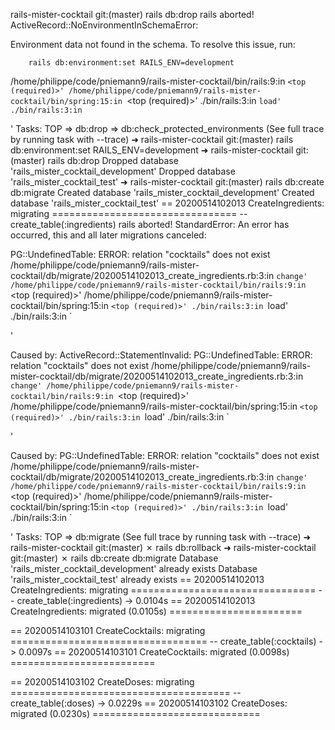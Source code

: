rails-mister-cocktail git:(master) rails db:drop
rails aborted!
ActiveRecord::NoEnvironmentInSchemaError:

Environment data not found in the schema. To resolve this issue, run:

        rails db:environment:set RAILS_ENV=development

/home/philippe/code/pniemann9/rails-mister-cocktail/bin/rails:9:in `<top (required)>'
/home/philippe/code/pniemann9/rails-mister-cocktail/bin/spring:15:in `<top (required)>'
./bin/rails:3:in `load'
./bin/rails:3:in `<main>'
Tasks: TOP => db:drop => db:check_protected_environments
(See full trace by running task with --trace)
➜  rails-mister-cocktail git:(master) rails db:environment:set RAILS_ENV=development
➜  rails-mister-cocktail git:(master) rails db:drop
Dropped database 'rails_mister_cocktail_development'
Dropped database 'rails_mister_cocktail_test'
➜  rails-mister-cocktail git:(master) rails db:create db:migrate
Created database 'rails_mister_cocktail_development'
Created database 'rails_mister_cocktail_test'
== 20200514102013 CreateIngredients: migrating ================================
-- create_table(:ingredients)
rails aborted!
StandardError: An error has occurred, this and all later migrations canceled:

PG::UndefinedTable: ERROR:  relation "cocktails" does not exist
/home/philippe/code/pniemann9/rails-mister-cocktail/db/migrate/20200514102013_create_ingredients.rb:3:in `change'
/home/philippe/code/pniemann9/rails-mister-cocktail/bin/rails:9:in `<top (required)>'
/home/philippe/code/pniemann9/rails-mister-cocktail/bin/spring:15:in `<top (required)>'
./bin/rails:3:in `load'
./bin/rails:3:in `<main>'

Caused by:
ActiveRecord::StatementInvalid: PG::UndefinedTable: ERROR:  relation "cocktails" does not exist
/home/philippe/code/pniemann9/rails-mister-cocktail/db/migrate/20200514102013_create_ingredients.rb:3:in `change'
/home/philippe/code/pniemann9/rails-mister-cocktail/bin/rails:9:in `<top (required)>'
/home/philippe/code/pniemann9/rails-mister-cocktail/bin/spring:15:in `<top (required)>'
./bin/rails:3:in `load'
./bin/rails:3:in `<main>'

Caused by:
PG::UndefinedTable: ERROR:  relation "cocktails" does not exist
/home/philippe/code/pniemann9/rails-mister-cocktail/db/migrate/20200514102013_create_ingredients.rb:3:in `change'
/home/philippe/code/pniemann9/rails-mister-cocktail/bin/rails:9:in `<top (required)>'
/home/philippe/code/pniemann9/rails-mister-cocktail/bin/spring:15:in `<top (required)>'
./bin/rails:3:in `load'
./bin/rails:3:in `<main>'
Tasks: TOP => db:migrate
(See full trace by running task with --trace)
➜  rails-mister-cocktail git:(master) ✗ rails db:rollback
➜  rails-mister-cocktail git:(master) ✗ rails db:create db:migrate
Database 'rails_mister_cocktail_development' already exists
Database 'rails_mister_cocktail_test' already exists
== 20200514102013 CreateIngredients: migrating ================================
-- create_table(:ingredients)
   -> 0.0104s
== 20200514102013 CreateIngredients: migrated (0.0105s) =======================

== 20200514103101 CreateCocktails: migrating ==================================
-- create_table(:cocktails)
   -> 0.0097s
== 20200514103101 CreateCocktails: migrated (0.0098s) =========================

== 20200514103102 CreateDoses: migrating ======================================
-- create_table(:doses)
   -> 0.0229s
== 20200514103102 CreateDoses: migrated (0.0230s) =============================
